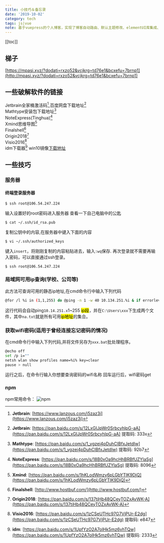 ```yaml
---
title: 小技巧＆备忘录
date: '2019-10-02'
category: tech
tags: js|vue
note: 基于vuepress的个人博客，实现了博客自动路由、默认主题修改、elementUI库集成、mp3背景播放、标签墙、评论功能
---
```

[[toc]]

## 梯子

[https://mpasi.xyz/?dodati=rxzo52&vcjkrg=td76e1&bcxefu=7brnp1](http://mpasi.xyz/?dodati=rxzo52&vcjkrg=td76e1&bcxefu=7brnp1)

## 一些破解软件的链接
Jetbrain全家桶激活码[^1],百度网盘下载地址[^2]  
Mathtype安装包下载地址[^3]  
NoteExpress(Tinghua)[^4]  
Xmind思维导图[^5]   
Finalshell[^6]  
Origin2018[^7]  
Visio2016[^8]  
idm下载器[^9]
win10镜像[下载地址](https://msdn.itellyou.cn/)  




## 一些技巧
### 服务器
#### 终端登录服务器
```
$ ssh root@106.54.247.224
```
输入设置好的root密码进入服务器
查看一下自己电脑中的公匙
```
$ cat ~/.ssh/id_rsa.pub
```
复制公钥中的内容,在服务器中键入下面的内容
```
$ vi ~/.ssh/authorized_keys
```
键入`insert`，将刚刚复制的内容粘贴进去，输入`:wq`保存.
再次登录就不需要再输入密码，可以直接通过ssh登录。
```
$ ssh root@106.54.247.224
```

### 局域网可用ip查询(学校、公司等)
此方法可查询可用的静态ip地址,在cmd命令行中输入下列代码
``` bash
@for /l %i in (1,1,255) do @ping -n 1 -w 40 10.134.251.%i & if errorlevel 1 (echo 10.134.251.%i>>na.txt) else (echo 10.134.251.%i>>act.txt)
```
这行代码会自动ping`10.14.251.x`1~255 <mark>ip段</mark>，并在`C:\Users\xxx`下生成两个文件，其中`na.txt`就是所有可用<mark>ip地址</mark>的集合。  

### 获取wifi密码(适用于曾经连接忘记密码的情况)
在cmd命令行中输入下列代码,并将文件另存为`xxx.bat`批处理程序。
``` bash
@echo off
set /p i=""
netsh wlan show profiles name=%i% key=clear
pause > null
```
运行之后，在命令行输入你想要查询密码的wifi名称
回车运行后，wifi密码get

### npm
npm常用命令：
![npm](https://eric-sheng-1300164148.cos.ap-guangzhou.myqcloud.com/2019/10/06/b4069db178572a4e093e7fe895e4812d.png)


[^1]:<b>Jetbrain</b>: [https://www.lanzous.com/i5zaz3i](https://www.lanzous.com/i5zaz3i) 
[^2]:<b>Jetbrain</b>: [https://pan.baidu.com/s/12LxGIJpWr0SrbcyhlpG-aA](https://pan.baidu.com/s/12LxGIJpWr0SrbcyhlpG-aA) 提取码: 333x  
[^3]:<b>Mathtype</b>: [https://pan.baidu.com/s/1_vgzei4pDuhCIBfxJetdIw](https://pan.baidu.com/s/1_vgzei4pDuhCIBfxJetdIw) 提取码: 92b7
[^4]:<b>NoteExpress</b>: [https://pan.baidu.com/s/18B0xOa9hcHhBRBfUZYlaSg](https://pan.baidu.com/s/18B0xOa9hcHhBRBfUZYlaSg) 提取码: 8096 
[^5]:<b>Xmind</b>: [https://pan.baidu.com/s/1hKLodWmzy6pLGbYTIK9DjQ](https://pan.baidu.com/s/1hKLodWmzy6pLGbYTIK9DjQ)
[^6]:<b>Finalshell</b>: [http://www.hostbuf.com/](http://www.hostbuf.com/)
[^7]:<b>Origin2018</b>: [https://pan.baidu.com/s/137tiHb48QCeyTOZxAvWK-A](https://pan.baidu.com/s/137tiHb48QCeyTOZxAvWK-A)
[^8]:<b>Visio2016</b>: [https://pan.baidu.com/s/1zCSeUTHc97G7VjPUr-E2dg](https://pan.baidu.com/s/1zCSeUTHc97G7VjPUr-E2dg) 提取码: e847
[^9]:<b>idm</b>: [https://pan.baidu.com/s/1UpfYzO2A7olHk5mz6vhTQw](https://pan.baidu.com/s/1UpfYzO2A7olHk5mz6vhTQw) 提取码: 2333
